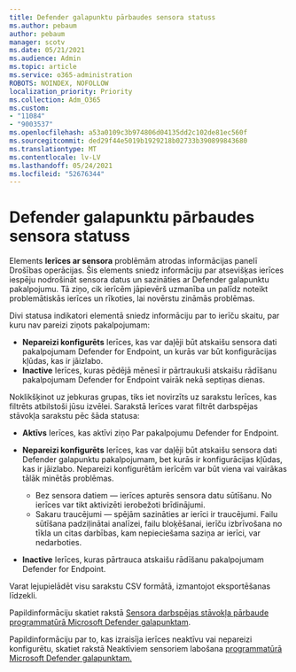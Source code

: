 ```yaml
---
title: Defender galapunktu pārbaudes sensora statuss
ms.author: pebaum
author: pebaum
manager: scotv
ms.date: 05/21/2021
ms.audience: Admin
ms.topic: article
ms.service: o365-administration
ROBOTS: NOINDEX, NOFOLLOW
localization_priority: Priority
ms.collection: Adm_O365
ms.custom:
- "11084"
- "9003537"
ms.openlocfilehash: a53a0109c3b974806d04135dd2c102de81ec560f
ms.sourcegitcommit: ded29f44e5019b1929218b02733b390899843680
ms.translationtype: MT
ms.contentlocale: lv-LV
ms.lasthandoff: 05/24/2021
ms.locfileid: "52676344"
---
```

# <a name="defender-endpoint-check-sensor-status"></a>Defender galapunktu pārbaudes sensora statuss

Elements **Ierīces ar sensora** problēmām atrodas informācijas panelī Drošības operācijas. Šis elements sniedz informāciju par atsevišķas ierīces iespēju nodrošināt sensora datus un sazināties ar Defender galapunktu pakalpojumu. Tā ziņo, cik ierīcēm jāpievērš uzmanība un palīdz noteikt problemātiskās ierīces un rīkoties, lai novērstu zināmās problēmas.

Divi statusa indikatori elementā sniedz informāciju par to ierīču skaitu, par kuru nav pareizi ziņots pakalpojumam:

- **Nepareizi konfigurēts** Ierīces, kas var daļēji būt atskaišu sensora dati pakalpojumam Defender for Endpoint, un kurās var būt konfigurācijas kļūdas, kas ir jāizlabo.
- **Inactive** Ierīces, kuras pēdējā mēnesī ir pārtraukuši atskaišu rādīšanu pakalpojumam Defender for Endpoint vairāk nekā septiņas dienas.

Noklikšķinot uz jebkuras grupas, tiks iet novirzīts uz sarakstu Ierīces, kas filtrēts atbilstoši jūsu izvēlei. Sarakstā Ierīces varat filtrēt darbspējas stāvokļa sarakstu pēc šāda statusa:

- **Aktīvs** Ierīces, kas aktīvi ziņo Par pakalpojumu Defender for Endpoint.
- **Nepareizi konfigurēts** Ierīces, kas var daļēji būt atskaišu sensora dati Defender galapunktu pakalpojumam, bet kurās ir konfigurācijas kļūdas, kas ir jāizlabo. Nepareizi konfigurētām ierīcēm var būt viena vai vairākas tālāk minētās problēmas.

    - Bez sensora datiem — ierīces apturēs sensora datu sūtīšanu. No ierīces var tikt aktivizēti ierobežoti brīdinājumi.
    - Sakaru traucējumi — spējām sazināties ar ierīci ir traucējumi. Failu sūtīšana padziļinātai analīzei, failu bloķēšanai, ierīču izbrīvošana no tīkla un citas darbības, kam nepieciešama saziņa ar ierīci, var nedarboties.
- **Inactive** Ierīces, kuras pārtrauca atskaišu rādīšanu pakalpojumam Defender for Endpoint.

Varat lejupielādēt visu sarakstu CSV formātā, izmantojot eksportēšanas līdzekli.

Papildinformāciju skatiet rakstā [Sensora darbspējas stāvokļa pārbaude programmatūrā Microsoft Defender galapunktam](/microsoft-365/security/defender-endpoint/check-sensor-status).

Papildinformāciju par to, kas izraisīja ierīces neaktīvu vai nepareizi konfigurētu, skatiet rakstā Neaktīviem sensoriem labošana [programmatūrā Microsoft Defender galapunktam.](/microsoft-365/security/defender-endpoint/fix-unhealthy-sensors)
